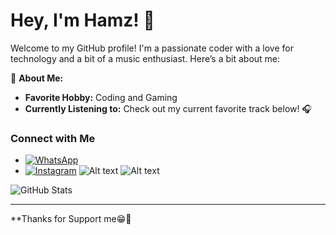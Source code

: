 # Hey, I'm Hamz! 👋

Welcome to my GitHub profile! I'm a passionate coder with a love for technology and a bit of a music enthusiast. Here’s a bit about me:

🌟 **About Me:**
- **Favorite Hobby:** Coding and Gaming
- **Currently Listening to:** Check out my current favorite track below! 🎧

### Connect with Me
- [![WhatsApp](https://img.shields.io/badge/WhatsApp-25D366?style=flat-square&logo=whatsapp&logoColor=white)](https://wa.me/6285272386405)
- [![Instagram](https://img.shields.io/badge/Instagram-E4405F?style=flat-square&logo=instagram&logoColor=white)](https://instagram.com/hamz_corez)
 ![Alt text](https://spotify-recently-played-readme.vercel.app/api?user=31ep4t7scar2rluyqqib6vkd3esm&unique={true|1|on|yes})
![Alt text](https://spotify-recently-played-readme.vercel.app/api?user=31ep4t7scar2rluyqqib6vkd3esm&width={width})

![GitHub Stats](https://github-readme-stats.vercel.app/api?username=HamzLegendz&show_icons=true&theme=tokyonight)


---

**Thanks for Support me😁🌟